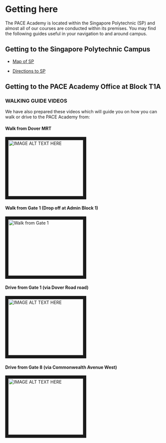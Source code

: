 # Getting here

The PACE Academy is located within the Singapore Polytechnic (SP) and almost all of our courses are conducted within its premises. You may find the following guides useful in your navigation to and around campus.

## Getting to the Singapore Polytechnic Campus

* [Map of SP](https://www.sp.edu.sg/map)

* [Directions to SP](https://www.sp.edu.sg/sp/about-sp/visit-us/directions-to-sp)

## Getting to the PACE Academy Office at Block T1A

### WALKING GUIDE VIDEOS

We have also prepared these videos which will guide you on how you can walk or drive to the PACE Academy from:

#### Walk from Dover MRT
<a href="http://www.youtube.com/watch?feature=player_embedded&v=pdTsjfa-pmc
" target="_blank"><img src="http://img.youtube.com/vi/pdTsjfa-pmc/0.jpg" 
alt="IMAGE ALT TEXT HERE" width="240" height="180" border="10" /></a>


#### Walk from Gate 1 (Drop off at Admin Block 1)
<a href="http://www.youtube.com/watch?feature=player_embedded&v=yFYrg3plopg
" target="_blank"><img src="http://img.youtube.com/vi/yFYrg3plopg/0.jpg" 
alt="Walk from Gate 1" width="240" height="180" border="10" /></a> 

#### Drive from Gate 1 (via Dover Road road)
<a href="http://www.youtube.com/watch?feature=player_embedded&v=AvLnME9eN74
" target="_blank"><img src="http://img.youtube.com/vi/AvLnME9eN74/0.jpg" 
alt="IMAGE ALT TEXT HERE" width="240" height="180" border="10" /></a>

#### Drive from Gate 8 (via Commonwealth Avenue West)
<a href="http://www.youtube.com/watch?feature=player_embedded&v=PCJFJG7sfbw
" target="_blank"><img src="http://img.youtube.com/vi/PCJFJG7sfbw/0.jpg" 
alt="IMAGE ALT TEXT HERE" width="240" height="180" border="10" /></a>


